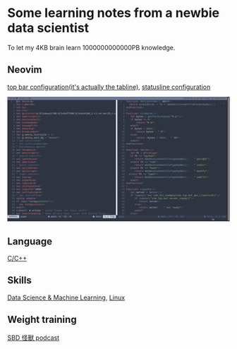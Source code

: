 # Some learning notes from a newbie data scientist
To let my 4KB brain learn 1000000000000PB knowledge.

## Neovim
[top bar configuration(it's actually the tabline)](nvim/tabline.vim), [statusline configuration](nvim/status.vim)
<p align="center">
    <img src="pictures/neovimscreenshot.png" />
</p>

## Language
[C/C++](lang)

## Skills
[Data Science & Machine Learning](ml), [Linux](os)

## Weight training
[SBD 怪獸 podcast](sbd)
